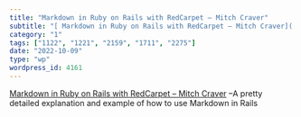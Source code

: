 ```yaml
---
title: "Markdown in Ruby on Rails with RedCarpet – Mitch Craver"
subtitle: "[ Markdown in Ruby on Rails with RedCarpet – Mitch Craver]( https://www.mitchcraver.com/2022/04/01/m..."
category: "1"
tags: ["1122", "1221", "2159", "1711", "2275"]
date: "2022-10-09"
type: "wp"
wordpress_id: 4161
---
```

[ Markdown in Ruby on Rails with RedCarpet – Mitch Craver]( https://www.mitchcraver.com/2022/04/01/markdown-in-ruby-on-rails-with-redcarpet/) –A pretty detailed explanation and example of how to use Markdown in Rails